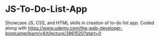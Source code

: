 # JS-To-Do-List-App
Showcase JS, CSS, and HTML skills in creation of to-do list app. Coded along with https://www.udemy.com/the-web-developer-bootcamp/learn/v4/t/lecture/3861520?start=0
